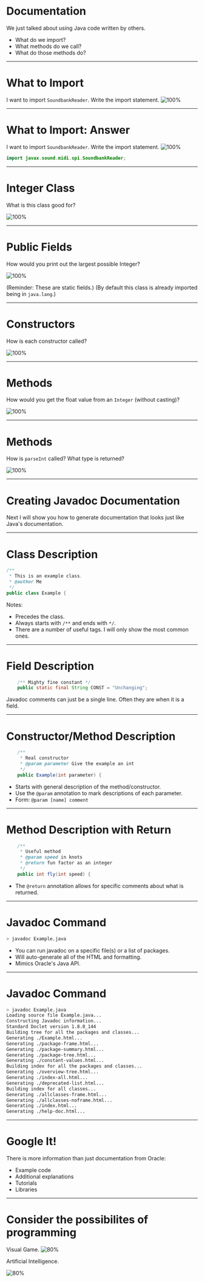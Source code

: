 # Documentation

We just talked about using Java code written by others.

- What do we import?
- What methods do we call?
- What do those methods do?

---

# What to Import

I want to import `SoundbankReader`. Write the import statement.
![100%](midi.png)

---

# What to Import: Answer

I want to import `SoundbankReader`. Write the import statement.
![100%](midi.png)

```java
import javax.sound.midi.spi.SoundbankReader;
```

---

# Integer Class

What is this class good for?

![100%](integer_description.png)

---

# Public Fields

How would you print out the largest possible Integer?

![100%](integer_fields.png)

(Reminder: These are static fields.)
(By default this class is already imported being in `java.lang`.)


---

# Constructors

How is each constructor called?

![100%](integer_constructors.png)

---

# Methods

How would you get the float value from an `Integer` (without casting)?

![100%](integer_float.png)

---

# Methods

How is `parseInt` called? What type is returned?

![100%](integer_parseint.png)

---

# Creating Javadoc Documentation

Next I will show you how to generate documentation that looks just like Java's documentation.

---

# Class Description

```java
/**
 * This is an example class.
 * @author Me
 */
public class Example {
```
Notes:
- Precedes the class.
- Always starts with `/**` and ends with `*/`.
- There are a number of useful tags. I will only show the most common ones.

---

# Field Description

```java
	/** Mighty fine constant */
	public static final String CONST = "Unchanging";
```
Javadoc comments can just be a single line.
Often they are when it is a field.

---

# Constructor/Method Description

```java
	/**
	 * Real constructor
	 * @param parameter Give the example an int
	 */
	public Example(int parameter) {
```
- Starts with general description of the method/constructor.
- Use the `@param` annotation to mark descriptions of each parameter.
- Form: `@param [name] comment`

---

# Method Description with Return

```java
	/**
	 * Useful method
	 * @param speed in knots
	 * @return fun factor as an integer
	 */
	public int fly(int speed) {
```
- The `@return` annotation allows for specific comments about what is returned.


---

# Javadoc Command

```bash
> javadoc Example.java
```
- You can run javadoc on a specific file(s) or a list of packages.
- Will auto-generate all of the HTML and formatting.
- Mimics Oracle's Java API.

---

# Javadoc Command

```bash
> javadoc Example.java
Loading source file Example.java...
Constructing Javadoc information...
Standard Doclet version 1.8.0_144
Building tree for all the packages and classes...
Generating ./Example.html...
Generating ./package-frame.html...
Generating ./package-summary.html...
Generating ./package-tree.html...
Generating ./constant-values.html...
Building index for all the packages and classes...
Generating ./overview-tree.html...
Generating ./index-all.html...
Generating ./deprecated-list.html...
Building index for all classes...
Generating ./allclasses-frame.html...
Generating ./allclasses-noframe.html...
Generating ./index.html...
Generating ./help-doc.html...
```

---

# Google It!

There is more information than just documentation from Oracle:
- Example code
- Additional explanations
- Tutorials
- Libraries

---

# Consider the possibilites of programming

Visual Game.
![80%](checkers-game.png)

Artificial Intelligence.

![80%](robocode_logo_tanks.png)
